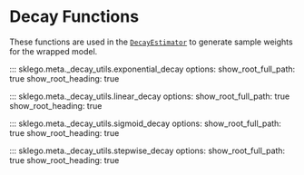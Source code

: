 # Decay Functions

These functions are used in the [`DecayEstimator`][decay-estimator] to generate sample weights for the wrapped model.

::: sklego.meta._decay_utils.exponential_decay
    options:
        show_root_full_path: true
        show_root_heading: true

::: sklego.meta._decay_utils.linear_decay
    options:
        show_root_full_path: true
        show_root_heading: true

::: sklego.meta._decay_utils.sigmoid_decay
    options:
        show_root_full_path: true
        show_root_heading: true

::: sklego.meta._decay_utils.stepwise_decay
    options:
        show_root_full_path: true
        show_root_heading: true

[decay-estimator]: ../../api/meta#sklego.meta.decay_estimator.DecayEstimator
